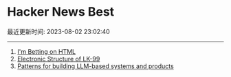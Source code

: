 # Hacker News Best

最近更新时间: 2023-08-02 23:02:40

--- 
1. [I'm Betting on HTML](https://catskull.net/html.html) 
2. [Electronic Structure of LK-99](https://arxiv.org/abs/2308.00676) 
3. [Patterns for building LLM-based systems and products](https://eugeneyan.com/writing/llm-patterns/) 
